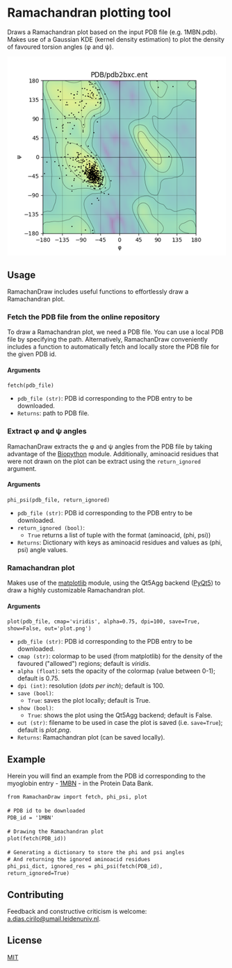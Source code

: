 # Ramachandran plotting tool

Draws a Ramachandran plot based on the input PDB file (e.g. 1MBN.pdb). Makes use of a Gaussian KDE (kernel density estimation) to plot the density of favoured torsion angles (&phi; and &psi;).

![alt text](https://github.com/alxdrcirilo/RamachanDraw/blob/master/extras/plot.png)

## Usage

RamachanDraw includes useful functions to effortlessly draw a Ramachandran plot.

### Fetch the PDB file from the online repository

To draw a Ramachandran plot, we need a PDB file. You can use a local PDB file by specifying the path. Alternatively, RamachanDraw conveniently includes a function to automatically fetch and locally store the PDB file for the given PDB id.

#### Arguments

```
fetch(pdb_file)
```

- ```pdb_file (str)```: PDB id corresponding to the PDB entry to be downloaded.
- ```Returns```: path to PDB file.

### Extract &phi; and &psi; angles

RamachanDraw extracts the &phi; and &psi; angles from the PDB file by taking advantage of the [Biopython](https://biopython.org/) module.
Additionally, aminoacid residues that were not drawn on the plot can be extract using the ```return_ignored``` argument.

#### Arguments

```
phi_psi(pdb_file, return_ignored)
```

- ```pdb_file (str)```: PDB id corresponding to the PDB entry to be downloaded.
- ```return_ignored (bool)```:
    - ```True``` returns a list of tuple with the format (aminoacid, (phi, psi))
- ```Returns```: Dictionary with keys as aminoacid residues and values as (phi, psi) angle values.

### Ramachandran plot

Makes use of the [matplotlib](https://matplotlib.org/) module, using the Qt5Agg backend ([PyQt5](https://pypi.org/project/PyQt5/)) to draw a highly customizable Ramachandran plot.

#### Arguments

```
plot(pdb_file, cmap='viridis', alpha=0.75, dpi=100, save=True, show=False, out='plot.png')
```

- ```pdb_file (str)```: PDB id corresponding to the PDB entry to be downloaded.
- ```cmap (str)```: colormap to be used (from matplotlib) for the density of the favoured ("allowed") regions; default is <em>viridis</em>.
- ```alpha (float)```: sets the opacity of the colormap (value between 0-1); default is 0.75.
- ```dpi (int)```: resolution (<em>dots per inch</em>); default is 100.
- ```save (bool)```:
    - ```True```: saves the plot locally; default is True.
- ```show (bool)```:
    - ```True```: shows the plot using the Qt5Agg backend; default is False.
- ```out (str)```: filename to be used in case the plot is saved (i.e. ```save=True```); default is <em>plot.png</em>.
- ```Returns```: Ramachandran plot (can be saved locally).

## Example

Herein you will find an example from the PDB id corresponding to the myoglobin entry - [1MBN](https://www.ebi.ac.uk/pdbe/entry/pdb/1mbn/index) - in the Protein Data Bank. 

```
from RamachanDraw import fetch, phi_psi, plot

# PDB id to be downloaded
PDB_id = '1MBN'

# Drawing the Ramachandran plot
plot(fetch(PDB_id))

# Generating a dictionary to store the phi and psi angles
# And returning the ignored aminoacid residues
phi_psi_dict, ignored_res = phi_psi(fetch(PDB_id), return_ignored=True)
```

## Contributing
Feedback and constructive criticism is welcome: a.dias.cirilo@umail.leidenuniv.nl.

## License
[MIT](https://choosealicense.com/licenses/mit/)
